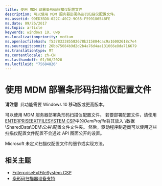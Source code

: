 ```yaml
---
title: 使用 MDM 部署条形码扫描仪配置文件
description: 可以使用 MDM 服务器部署条形码扫描仪配置文件。
ms.assetid: 99ED3BD8-022C-40C2-9C65-F599186548FE
ms.date: 09/26/2017
ms.topic: article
keywords: windows 10, uwp
ms.localizationpriority: medium
ms.openlocfilehash: f537833385582678b215804cac9a16002618c7e4
ms.sourcegitcommit: 26bb75084b9d2d2b4a76d4aa131066e8da716679
ms.translationtype: MT
ms.contentlocale: zh-CN
ms.lasthandoff: 01/06/2020
ms.locfileid: "75684826"
---
```

# <a name="deploy-barcode-scanner-profiles-with-mdm"></a>使用 MDM 部署条形码扫描仪配置文件

**请注意**  此功能需要 Windows 10 移动版或更高版本。

可以使用 MDM 服务器部署条形码扫描仪配置文件。 若要部署配置文件，请使用[ENTERPRISEEXTFILESYSTEM CSP](https://docs.microsoft.com/windows/client-management/mdm/enterpriseextfilessystem-csp)中的*OemProfile*将其放入 \\数据\\SharedData\\OEM\\公共\\配置文件文件夹。 然后，驱动程序制造商可以使用这些扫描仪配置文件配置不会通过 API 图面公开的设置。

Microsoft 未定义扫描仪配置文件的细节或实现方法。

## <a name="related-topics"></a>相关主题
- [EnterpriseExtFileSystem CSP](https://docs.microsoft.com/windows/client-management/mdm/enterpriseextfilessystem-csp)
- [条形码扫描器设备支持](https://docs.microsoft.com/windows/uwp/devices-sensors/pos-device-support#barcode-scanner)